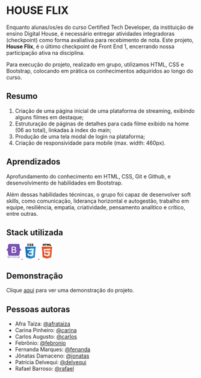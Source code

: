 # HOUSE FLIX

Enquanto alunas/os/es do curso Certified Tech Developer, da instituição de ensino Digital House, é necessário entregar atividades integradoras (checkpoint) como forma avaliativa para recebimento de nota. Este projeto, **House Flix**, é o último checkpoint de Front End 1, encerrando nossa participação ativa na disciplina.

Para execução do projeto, realizado em grupo, utilizamos HTML, CSS e Bootstrap, colocando em prática os conhecimentos adquiridos ao longo do curso.


## Resumo

1. Criação de uma página inicial de uma plataforma de streaming, exibindo alguns filmes em destaque;
2. Estruturação de páginas de detalhes para cada filme exibido na home (06 ao total), linkadas à index do main;
3. Produção de uma tela modal de login na plataforma;
4. Criação de responsividade para mobile (max. width: 460px).


## Aprendizados

Aprofundamento do conhecimento em HTML, CSS, Git e Github, e desenvolvimento de habilidades em Bootstrap.

Além dessas habilidades técnincas, o grupo foi capaz de desenvolver soft skills, como comunicação, liderança horizontal e autogestão, trabalho em equipe, resiliência, empatia, criatividade, pensamento analítico e crítico, entre outras.


## Stack utilizada

<p align="left"> <a href="https://getbootstrap.com" target="_blank" rel="noreferrer"> <img src="https://raw.githubusercontent.com/devicons/devicon/master/icons/bootstrap/bootstrap-plain-wordmark.svg" alt="bootstrap" width="40" height="40"/> </a> <a href="https://www.w3schools.com/css/" target="_blank" rel="noreferrer"> <img src="https://raw.githubusercontent.com/devicons/devicon/master/icons/css3/css3-original-wordmark.svg" alt="css3" width="40" height="40"/> </a> <a href="https://www.w3.org/html/" target="_blank" rel="noreferrer"> <img src="https://raw.githubusercontent.com/devicons/devicon/master/icons/html5/html5-original-wordmark.svg" alt="html5" width="40" height="40"/> </a> </p>


## Demonstração

Clique [aqui](https://jonsdamaceno.github.io/Checkpoint2-Frontedn1/index.html) para ver uma demonstração do projeto.


## Pessoas autoras

- Afra Taíza: [@afrataiza](https://www.github.com/afrataiza)
- Carina Pinheiro: [@carina](https://www.github.com/Carinapinheiro)
- Carlos Augusto: [@carlos](https://www.github.com/CarlosAugusto14)
- Febrônio: [@febronio](https://www.github.com/fba-boni)
- Fernanda Marques: [@fenanda](https://www.github.com/Fermqs)
- Jônatas Damaceno: [@jonatas](https://www.github.com/jonsdamaceno)
- Patrícia Delvequi: [@delvequi](https://www.github.com/delvequi)
- Rafael Barroso: [@rafael](https://www.github.com/barroso3b)

